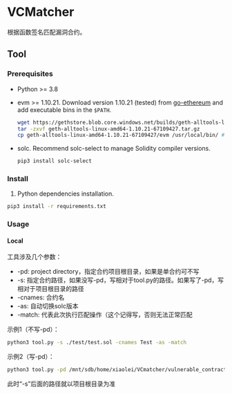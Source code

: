 # VCMatcher

根据函数签名匹配漏洞合约。



## Tool

### Prerequisites

- Python >= 3.8

- evm >= 1.10.21.
  Download version 1.10.21 (tested) from [go-ethereum](https://geth.ethereum.org/downloads) and add executable bins in the `$PATH`.

  ```sh
  wget https://gethstore.blob.core.windows.net/builds/geth-alltools-linux-amd64-1.10.21-67109427.tar.gz
  tar -zxvf geth-alltools-linux-amd64-1.10.21-67109427.tar.gz
  cp geth-alltools-linux-amd64-1.10.21-67109427/evm /usr/local/bin/ #$PATH
  ```

- solc.
  Recommend solc-select to manage Solidity compiler versions.

  ```sh
  pip3 install solc-select
  ```

### Install

1. Python dependencies installation.

```sh
pip3 install -r requirements.txt
```

### Usage

#### Local

工具涉及几个参数：

- -pd: project directory，指定合约项目根目录，如果是单合约可不写
- -s: 指定合约路径，如果没写-pd，写相对于tool.py的路径。如果写了-pd，写相对于项目根目录的路径
- -cnames: 合约名
- -as: 自动切换solc版本
- -match: 代表此次执行匹配操作（这个记得写，否则无法正常匹配



示例1（不写-pd）：

```sh
python3 tool.py -s ./test/test.sol -cnames Test -as -match
```



示例2（写-pd）：

```sh
python3 tool.py -pd /mnt/sdb/home/xiaolei/VCmatcher/vulnerable_contracts/2024/0x9BDF251435cBC6774c7796632e9C80B233055b93_Saturn  -s contracts/Saturn.sol -cnames Saturn -as -match
```

此时“-s”后面的路径就以项目根目录为准
